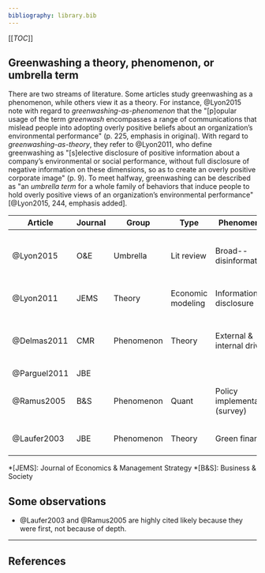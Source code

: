 ```yaml
---
bibliography: library.bib
---
```


[[_TOC_]]

## Greenwashing a theory, phenomenon, or umbrella term

There are two streams of literature. Some articles study greenwashing as a phenomenon, while others view it as a theory. For instance, @Lyon2015 note with regard to _greenwashing-as-phenomenon_ that the "[p]opular usage of the term _greenwash_ encompasses a range of communications that mislead people into adopting overly positive beliefs about an organization’s environmental performance" (p. 225, emphasis in original). With regard to _greenwashing-as-theory_, they refer to @Lyon2011, who define greenwashing as "[s]elective disclosure of positive information about a company’s environmental or social performance, without full disclosure of negative information on these dimensions, so as to create an overly positive corporate image" (p. 9). To meet halfway, greenwashing can be described as "an _umbrella term_ for a whole family of behaviors that induce people to hold overly positive views of an organization’s environmental performance" [@Lyon2015, 244, emphasis added]. 

| Article       | Journal | Group             | Type              | Phenomenon                     |  Summary |
| ------------- | ---     | ---               | ---               | -----------                    | ------------------------ |
| @Lyon2015     | O&E     | Umbrella          | Lit review        | Broad--disinformation          |                       Rational perspective is well-defined, but literature is manifold. |
| @Lyon2011     | JEMS    | Theory            | Economic modeling | Information disclosure         |                   Greenwashing by _rational_ actors. |
| @Delmas2011   | CMR     | Phenomenon        | Theory            | External & internal drivers    |                           Causes of greenwashing at internal, org & individual level. |
| @Parguel2011  | JBE     |                   |                   |                                |
| @Ramus2005    | B&S     | Phenomenon        | Quant             | Policy implementation (survey) |                          Do companies implement the policies they announce? |
| @Laufer2003   | JBE     | Phenomenon        | Theory            | Green finance                  |                       Greenwashing in _accounting_ literature. |

*[JEMS]: Journal of Economics & Management Strategy
*[B&S]: Business & Society

## Some observations

* @Laufer2003 and @Ramus2005 are highly cited likely because they were first, not because of depth.

---

## References